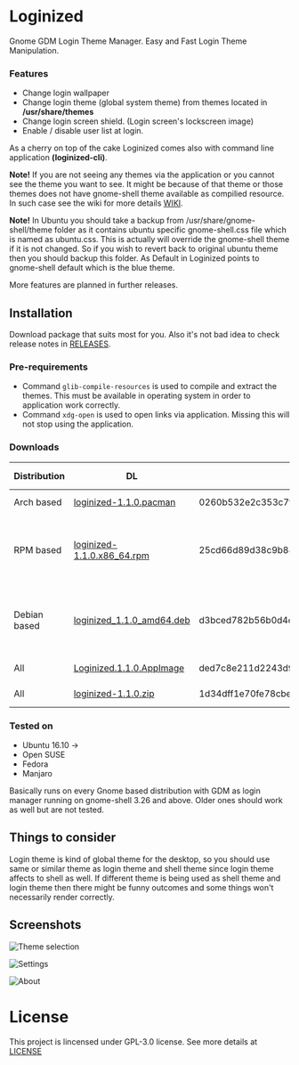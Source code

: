 # Loginized
Gnome GDM Login Theme Manager. Easy and Fast Login Theme Manipulation.

### Features
* Change login wallpaper
* Change login theme (global system theme) from themes located in __/usr/share/themes__
* Change login screen shield. (Login screen's lockscreen image)
* Enable / disable user list at login. 

As a cherry on top of the cake Loginized comes also with command line application __(loginized-cli)__.

__Note!__ If you are not seeing any themes via the application or you cannot see the theme you want to see. It might be because of that theme or those themes does not have gnome-shell theme available as compilied resource. In such case see the wiki for more details [WIKI](https://github.com/juhaku/loginized/wiki/Help).

__Note!__ In Ubuntu you should take a backup from /usr/share/gnome-shell/theme folder as it contains ubuntu specific gnome-shell.css file which is named as ubuntu.css. This is actually will override the gnome-shell theme if it is not changed. So if you 
wish to revert back to original ubuntu theme then you should backup this folder. As Default in Loginized points to gnome-shell default which is the blue theme.

More features are planned in further releases.

## Installation
Download package that suits most for you. Also it's not bad idea to check release notes in [RELEASES](https://github.com/juhaku/loginized/releases).

### Pre-requirements
* Command `glib-compile-resources` is used to compile and extract the themes. This must be available in operating system in order to application work correctly.
* Command `xdg-open` is used to open links via application. Missing this will not stop using the application.

### Downloads

Distribution | DL | Sha1 | Required packages
-------------|----|------|------------------
Arch based   | [loginized-1.1.0.pacman](https://github.com/juhaku/loginized/releases/download/1.1.0/loginized-1.1.0.pacman) | 	 0260b532e2c353c7f0e7edff41daf209467ab4c2 | glib2, xdg-utils
RPM based    | [loginized-1.1.0.x86_64.rpm](https://github.com/juhaku/loginized/releases/download/1.1.0/loginized-1.1.0.x86_64.rpm) | 	 25cd66d89d38c9b88cd61897936bfc040430aa5f | glib2-devel, xdg-utils (Open SUSE, Fedora)
Debian based | [loginized_1.1.0_amd64.deb](https://github.com/juhaku/loginized/releases/download/1.1.0/loginized_1.1.0_amd64.deb) | d3bced782b56b0d4c65395f9d5b5ba1e5e7db7cc | libglib2.0-bin, libglib2.0-dev-bin, xdg-utils (Ubuntu)
All          | [Loginized.1.1.0.AppImage](https://github.com/juhaku/loginized/releases/download/1.1.0/Loginized.1.1.0.AppImage) | 	 ded7c8e211d2243d9ae323cb5017703d9760b9c3 | Distro dependant
All          | [loginized-1.1.0.zip](https://github.com/juhaku/loginized/releases/download/1.1.0/loginized-1.1.0.zip) | 	 1d34dff1e70fe78cbe14d2f34b2c01b7ca77ac2c | Distro dependant

### Tested on
* Ubuntu 16.10 ->
* Open SUSE
* Fedora
* Manjaro

Basically runs on every Gnome based distribution with GDM as login manager running on gnome-shell 3.26 and above. Older ones should work as well but are not tested.

## Things to consider
Login theme is kind of global theme for the desktop, so you should use same or similar theme as login theme and shell theme since login theme affects to shell as well. If different theme is being used as shell theme and login theme then there might be funny outcomes and some things won't necessarily render correctly.

## Screenshots
![Theme selection](https://github.com/juhaku/loginized/blob/master/screenshots/screen1.png)

![Settings](https://github.com/juhaku/loginized/blob/master/screenshots/screen2.png)

![About](https://github.com/juhaku/loginized/blob/master/screenshots/screen3.png)

# License

This project is lincensed under GPL-3.0 license. See more details at [LICENSE](https://github.com/juhaku/loginized/blob/master/LICENSE)
